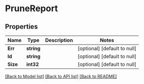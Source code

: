 # PruneReport

## Properties
Name | Type | Description | Notes
------------ | ------------- | ------------- | -------------
**Err** | **string** |  | [optional] [default to null]
**Id** | **string** |  | [optional] [default to null]
**Size** | **int32** |  | [optional] [default to null]

[[Back to Model list]](../README.md#documentation-for-models) [[Back to API list]](../README.md#documentation-for-api-endpoints) [[Back to README]](../README.md)

